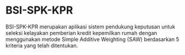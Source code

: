# BSI-SPK-KPR
BSI-SPK-KPR merupakan aplikasi sistem pendukung keputusan untuk seleksi kelayakan pemberian kredit kepemilkan rumah dengan menggunakan metode Simple Additive Weighting (SAW) berdasarkan 5 kriteria yang telah ditentukan.

